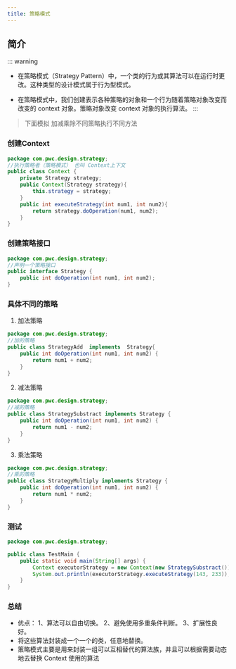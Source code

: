 ```yaml
---
title: 策略模式
---
```


## 简介
::: warning
* 在策略模式（Strategy Pattern）中，一个类的行为或其算法可以在运行时更改。这种类型的设计模式属于行为型模式。

* 在策略模式中，我们创建表示各种策略的对象和一个行为随着策略对象改变而改变的 context 对象。策略对象改变 context 对象的执行算法。
:::

>下面模拟 加减乘除不同策略执行不同方法

### 创建Context

```java  
package com.pwc.design.strategy;
//执行策略者（策略模式） 也叫 Context上下文
public class Context {
    private Strategy strategy;
    public Context(Strategy strategy){
        this.strategy = strategy;
    }
    public int executeStrategy(int num1, int num2){
        return strategy.doOperation(num1, num2);
    }
}

```

### 创建策略接口
```java 
package com.pwc.design.strategy;
//声明一个策略接口
public interface Strategy {
    public int doOperation(int num1, int num2);
}
```


### 具体不同的策略
 1. 加法策略
```java  
package com.pwc.design.strategy;
//加的策略
public class StrategyAdd  implements  Strategy{
    public int doOperation(int num1, int num2) {
        return num1 + num2;
    }
}

```
2. 减法策略
```java 
package com.pwc.design.strategy;
//减的策略
public class StrategySubstract implements Strategy {
    public int doOperation(int num1, int num2) {
        return num1 - num2;
    }
}

```
3. 乘法策略
```java  
package com.pwc.design.strategy;
//乘的策略
public class StrategyMultiply implements Strategy {
    public int doOperation(int num1, int num2) {
        return num1 * num2;
    }
}

```

### 测试
```java  
package com.pwc.design.strategy;

public class TestMain {
    public static void main(String[] args) {
        Context executorStrategy = new Context(new StrategySubstract());
        System.out.println(executorStrategy.executeStrategy(143, 233));
    }
}

```


### 总结
*  优点： 1、算法可以自由切换。 2、避免使用多重条件判断。 3、扩展性良好。
*  将这些算法封装成一个一个的类，任意地替换。
*  策略模式主要是用来封装一组可以互相替代的算法族，并且可以根据需要动态地去替换 Context 使用的算法
